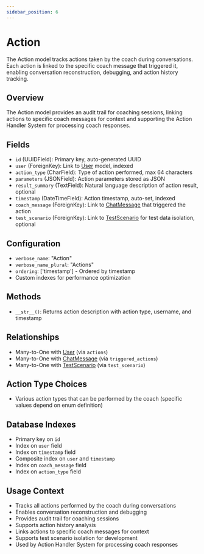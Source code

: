 ```yaml
---
sidebar_position: 6
---
```


# Action

The Action model tracks actions taken by the coach during conversations. Each action is linked to the specific coach message that triggered it, enabling conversation reconstruction, debugging, and action history tracking.

## Overview

The Action model provides an audit trail for coaching sessions, linking actions to specific coach messages for context and supporting the Action Handler System for processing coach responses.

## Fields

- `id` (UUIDField): Primary key, auto-generated UUID
- `user` (ForeignKey): Link to [User](./users.md) model, indexed
- `action_type` (CharField): Type of action performed, max 64 characters
- `parameters` (JSONField): Action parameters stored as JSON
- `result_summary` (TextField): Natural language description of action result, optional
- `timestamp` (DateTimeField): Action timestamp, auto-set, indexed
- `coach_message` (ForeignKey): Link to [ChatMessage](./chat-message.md) that triggered the action
- `test_scenario` (ForeignKey): Link to [TestScenario](./test-scenario.md) for test data isolation, optional

## Configuration

- `verbose_name`: "Action"
- `verbose_name_plural`: "Actions"
- `ordering`: ['timestamp'] - Ordered by timestamp
- Custom indexes for performance optimization

## Methods

- `__str__()`: Returns action description with action type, username, and timestamp

## Relationships

- Many-to-One with [User](./users.md) (via `actions`)
- Many-to-One with [ChatMessage](./chat-message.md) (via `triggered_actions`)
- Many-to-One with [TestScenario](./test-scenario.md) (via `test_scenario`)

## Action Type Choices

- Various action types that can be performed by the coach (specific values depend on enum definition)

## Database Indexes

- Primary key on `id`
- Index on `user` field
- Index on `timestamp` field
- Composite index on `user` and `timestamp`
- Index on `coach_message` field
- Index on `action_type` field

## Usage Context

- Tracks all actions performed by the coach during conversations
- Enables conversation reconstruction and debugging
- Provides audit trail for coaching sessions
- Supports action history analysis
- Links actions to specific coach messages for context
- Supports test scenario isolation for development
- Used by Action Handler System for processing coach responses
